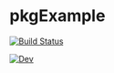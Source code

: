 # pkgExample

[![Build Status](https://travis-ci.com/Hasanfcb/pkgExample.jl.svg?branch=main)](https://travis-ci.com/Hasanfcb/pkgExample.jl)


[![Dev](https://img.shields.io/badge/docs-dev-blue.svg)](https://hasanfcb.github.io/pkgExample/dev/)
